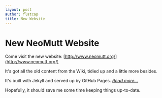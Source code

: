 ```yaml
---
layout: post
author: flatcap
title: New Website
---
```


# New NeoMutt Website

Come visit the new website: [http://www.neomutt.org/](http://www.neomutt.org/)

It's got all the old content from the Wiki, tidied up and a little more besides.

It's built with Jekyll and served up by GitHub Pages.  [*Read more...*](http://www.neomutt.org/site.html)

Hopefully, it should save me some time keeping things up-to-date.

